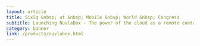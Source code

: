 ```yaml
---
layout: article
title: SixSq &nbsp; at &nbsp; Mobile &nbsp; World &nbsp; Congress
subtitle: Launching NuvlaBox - The power of the cloud as a remote controlled appliance packaged in a fanless PC
category: banner
link: /products/nuvlabox.html
---
```

